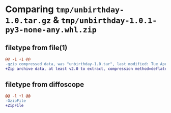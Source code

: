 # Comparing `tmp/unbirthday-1.0.tar.gz` & `tmp/unbirthday-1.0.1-py3-none-any.whl.zip`

## filetype from file(1)

```diff
@@ -1 +1 @@
-gzip compressed data, was "unbirthday-1.0.tar", last modified: Tue Apr  9 06:23:14 2024, max compression
+Zip archive data, at least v2.0 to extract, compression method=deflate
```

## filetype from diffoscope

```diff
@@ -1 +1 @@
-GzipFile
+ZipFile
```

